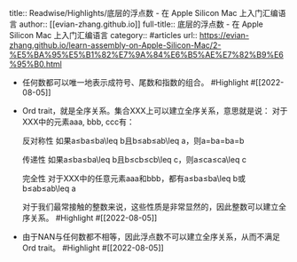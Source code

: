 title:: Readwise/Highlights/底层的浮点数 - 在 Apple Silicon Mac 上入门汇编语言
author:: [[evian-zhang.github.io]]
full-title:: 底层的浮点数 - 在 Apple Silicon Mac 上入门汇编语言
category:: #articles
url:: https://evian-zhang.github.io/learn-assembly-on-Apple-Silicon-Mac/2-%E5%BA%95%E5%B1%82%E7%9A%84%E6%B5%AE%E7%82%B9%E6%95%B0.html

- 任何数都可以唯一地表示成符号、尾数和指数的组合。 #Highlight #[[2022-08-05]]
- Ord trait，就是全序关系。集合XXX上可以建立全序关系，意思就是说：
  对于XXX中的元素aaa, bbb, ccc有：
  
  
  反对称性
  如果a≤ba≤ba\leq b且b≤ab≤ab\leq a，则a=ba=ba=b
  
  
  传递性
  如果a≤ba≤ba\leq b且b≤cb≤cb\leq c，则a≤ca≤ca\leq c
  
  
  完全性
  对于XXX中的任意元素aaa和bbb，都有a≤ba≤ba\leq b或b≤ab≤ab\leq a
  
  
  对于我们最常接触的整数来说，这些性质是非常显然的，因此整数可以建立全序关系。 #Highlight #[[2022-08-05]]
- 由于NAN与任何数都不相等，因此浮点数不可以建立全序关系，从而不满足Ord trait。 #Highlight #[[2022-08-05]]